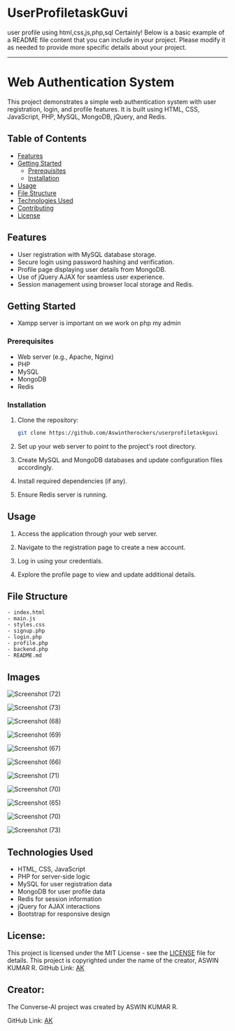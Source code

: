 # UserProfiletaskGuvi
user profile using html,css,js,php,sql
Certainly! Below is a basic example of a README file content that you can include in your project. Please modify it as needed to provide more specific details about your project.

---

# Web Authentication System

This project demonstrates a simple web authentication system with user registration, login, and profile features. It is built using HTML, CSS, JavaScript, PHP, MySQL, MongoDB, jQuery, and Redis.

## Table of Contents

- [Features](#features)
- [Getting Started](#getting-started)
  - [Prerequisites](#prerequisites)
  - [Installation](#installation)
- [Usage](#usage)
- [File Structure](#file-structure)
- [Technologies Used](#technologies-used)
- [Contributing](#contributing)
- [License](#license)

## Features

- User registration with MySQL database storage.
- Secure login using password hashing and verification.
- Profile page displaying user details from MongoDB.
- Use of jQuery AJAX for seamless user experience.
- Session management using browser local storage and Redis.

## Getting Started
 - Xampp server is important on we work on php my admin
### Prerequisites

- Web server (e.g., Apache, Nginx)
- PHP
- MySQL
- MongoDB
- Redis

### Installation

1. Clone the repository:

   ```bash
   git clone https://github.com/Aswintherockers/userprofiletaskguvi
   ```

2. Set up your web server to point to the project's root directory.

3. Create MySQL and MongoDB databases and update configuration files accordingly.

4. Install required dependencies (if any).

5. Ensure Redis server is running.

## Usage

1. Access the application through your web server.

2. Navigate to the registration page to create a new account.

3. Log in using your credentials.

4. Explore the profile page to view and update additional details.

## File Structure

```
- index.html
- main.js
- styles.css
- signup.php
- login.php
- profile.php
- backend.php
- README.md
```
## Images
![Screenshot (72)](https://github.com/Aswintherockers/userprofiletaskguvi/assets/110334860/3db0fed0-a429-40b6-886c-982df1459f24)

![Screenshot (73)](https://github.com/Aswintherockers/userprofiletaskguvi/assets/110334860/eb96a603-ee28-4abb-8d1a-bb93597c0052)

![Screenshot (68)](https://github.com/Aswintherockers/userprofiletaskguvi/assets/110334860/c0c1461d-ec14-492c-9b15-eb3906d9af63)

![Screenshot (69)](https://github.com/Aswintherockers/userprofiletaskguvi/assets/110334860/375c1057-ba27-4bc6-aaea-8e46b6852e10)

![Screenshot (67)](https://github.com/Aswintherockers/userprofiletaskguvi/assets/110334860/b7ba92fc-8b15-4c02-b70f-5cccd0681901)

![Screenshot (66)](https://github.com/Aswintherockers/userprofiletaskguvi/assets/110334860/e2db94f7-5ef3-49fe-9220-3f34e6692822)

![Screenshot (71)](https://github.com/Aswintherockers/userprofiletaskguvi/assets/110334860/5f3e9227-f233-4835-826f-23fcc2bfa20b)

![Screenshot (70)](https://github.com/Aswintherockers/userprofiletaskguvi/assets/110334860/d099b441-02a3-4871-a157-f57f95ea4394)

![Screenshot (65)](https://github.com/Aswintherockers/userprofiletaskguvi/assets/110334860/52cb48f3-3ee3-4076-a3ce-84abaceb184f)

![Screenshot (70)](https://github.com/Aswintherockers/userprofiletaskguvi/assets/110334860/f107e0e2-a63f-4d2a-b1fc-14de6ed70592)

![Screenshot (73)](https://github.com/Aswintherockers/userprofiletaskguvi/assets/110334860/fc150dc7-3a95-49ce-a5c9-4bcbc5d85514)
## Technologies Used

- HTML, CSS, JavaScript
- PHP for server-side logic
- MySQL for user registration data
- MongoDB for user profile data
- Redis for session information
- jQuery for AJAX interactions
- Bootstrap for responsive design

## License:

This project is licensed under the MIT License - see the [LICENSE](https://github.com/Aswintherockers/Converse-AI/blob/main/LICENSE) file for details.
This project is copyrighted under the name of the creator, ASWIN KUMAR R.
GitHub Link: [AK](https://github.com/Aswintherockers/Converse-AI)

## Creator:

The Converse-AI project was created by ASWIN KUMAR R.

GitHub Link: [AK](https://github.com/Aswintherockers/Converse-AI)
